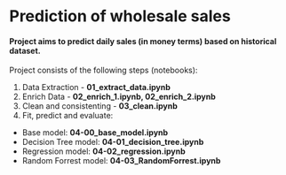 # Prediction of wholesale sales
#### Project aims to predict daily sales (in money terms) based on historical dataset.

Project consists of the following steps (notebooks):

1. Data Extraction - __01_extract\_data.ipynb__
2. Enrich Data - __02\_enrich\_1.ipynb, 02\_enrich_2.ipynb__
3. Clean and consistenting - __03\_clean.ipynb__
4. Fit, predict and evaluate:
  - Base model: __04-00\_base_model.ipynb__
  - Decision Tree model: __04-01_decision\_tree.ipynb__
  - Regression model: __04-02\_regression.ipynb__
  - Random Forrest model: __04-03\_RandomForrest.ipynb__



